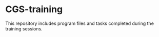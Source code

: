 # CGS-training
This repository includes program files and tasks completed during the training sessions.
